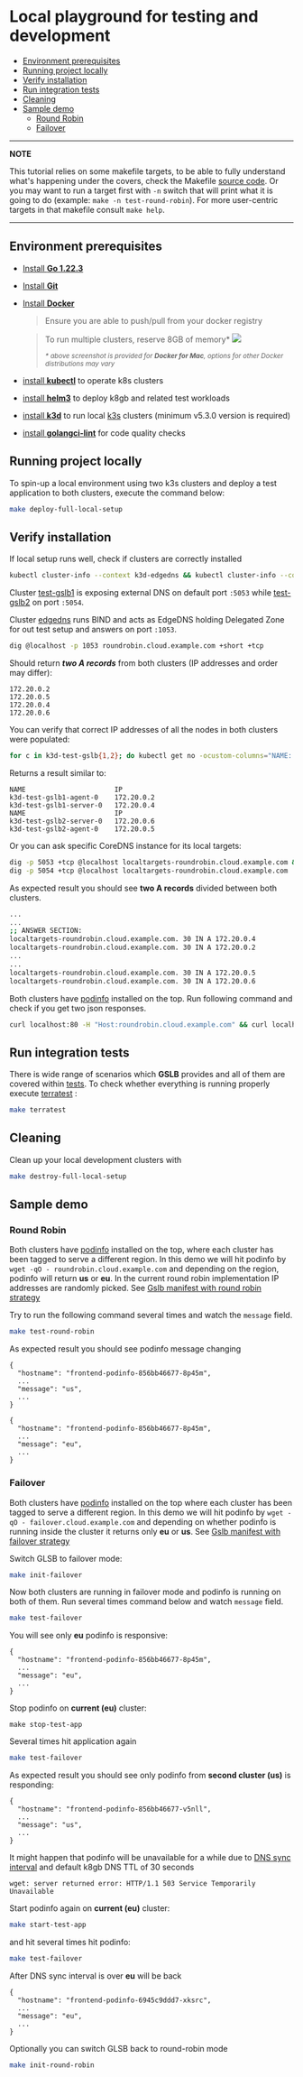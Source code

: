<!-- omit in toc -->
# Local playground for testing and development

- [Environment prerequisites](#environment-prerequisites)
- [Running project locally](#running-project-locally)
- [Verify installation](#verify-installation)
- [Run integration tests](#run-integration-tests)
- [Cleaning](#cleaning)
- [Sample demo](#sample-demo)
  - [Round Robin](#round-robin)
  - [Failover](#failover)

 ---
**NOTE**

This tutorial relies on some makefile targets, to be able to fully understand what's happening under the covers, check the Makefile
[source code](https://github.com/k8gb-io/k8gb/blob/master/Makefile).
Or you may want to run a target first with `-n` switch that will print what it is going to do (example: `make -n test-round-robin`).
For more user-centric targets in that makefile consult `make help`.

---

## Environment prerequisites

- [Install **Go 1.22.3**](https://golang.org/dl/)

- [Install **Git**](https://git-scm.com/downloads)

- [Install **Docker**](https://docs.docker.com/get-docker/)
  > Ensure you are able to push/pull from your docker registry

  > To run multiple clusters, reserve 8GB of memory*
    ![](/docs/images/docker_settings.png)
      <div>
        <sup><i>* above screenshot is provided for <strong>Docker for Mac</strong>, options for other Docker distributions may vary
        </i></sup>
      </div>

 - [install **kubectl**](https://kubernetes.io/docs/tasks/tools/install-kubectl/) to operate k8s clusters

 - [install **helm3**](https://helm.sh/docs/intro/install/) to deploy k8gb and related test workloads

 - [install **k3d**](https://k3d.io/#installation) to run local [k3s](https://k3s.io/) clusters (minimum v5.3.0 version is required)

 - [install **golangci-lint**](https://golangci-lint.run/usage/install/#local-installation) for code quality checks

## Running project locally

To spin-up a local environment using two k3s clusters and deploy a test application to both clusters, execute the command below:
```sh
make deploy-full-local-setup
```

## Verify installation

If local setup runs well, check if clusters are correctly installed

```sh
kubectl cluster-info --context k3d-edgedns && kubectl cluster-info --context k3d-test-gslb1 && kubectl cluster-info --context k3d-test-gslb2
```

Cluster [test-gslb1](https://github.com/k8gb-io/k8gb/tree/master/k3d/test-gslb1.yaml) is exposing external DNS on default port `:5053`
while [test-gslb2](https://github.com/k8gb-io/k8gb/tree/master/k3d/test-gslb2.yaml) on port `:5054`.

Cluster [edgedns](https://github.com/k8gb-io/k8gb/tree/master/k3d/edge-dns.yaml) runs BIND and acts as EdgeDNS holding Delegated Zone for out test setup and answers
on port `:1053`.

```sh
dig @localhost -p 1053 roundrobin.cloud.example.com +short +tcp
```
Should return ***two A records*** from both clusters (IP addresses and order may differ):
```
172.20.0.2
172.20.0.5
172.20.0.4
172.20.0.6
```

You can verify that correct IP addresses of all the nodes in both clusters were populated:
```sh
for c in k3d-test-gslb{1,2}; do kubectl get no -ocustom-columns="NAME:.metadata.name,IP:status.addresses[0].address" --context $c; done
```

Returns a result similar to:
```
NAME                      IP
k3d-test-gslb1-agent-0    172.20.0.2
k3d-test-gslb1-server-0   172.20.0.4
NAME                      IP
k3d-test-gslb2-server-0   172.20.0.6
k3d-test-gslb2-agent-0    172.20.0.5
```

Or you can ask specific CoreDNS instance for its local targets:
```sh
dig -p 5053 +tcp @localhost localtargets-roundrobin.cloud.example.com && \
dig -p 5054 +tcp @localhost localtargets-roundrobin.cloud.example.com
```
As expected result you should see **two A records** divided between both clusters.
```sh
...
...
;; ANSWER SECTION:
localtargets-roundrobin.cloud.example.com. 30 IN A 172.20.0.4
localtargets-roundrobin.cloud.example.com. 30 IN A 172.20.0.2
...
...
localtargets-roundrobin.cloud.example.com. 30 IN A 172.20.0.5
localtargets-roundrobin.cloud.example.com. 30 IN A 172.20.0.6
```
Both clusters have [podinfo](https://github.com/stefanprodan/podinfo) installed on the top.
Run following command and check if you get two json responses.
```sh
curl localhost:80 -H "Host:roundrobin.cloud.example.com" && curl localhost:81 -H "Host:roundrobin.cloud.example.com"
```

## Run integration tests

There is wide range of scenarios which **GSLB** provides and all of them are covered within [tests](https://github.com/k8gb-io/k8gb/tree/master/terratest).
To check whether everything is running properly execute [terratest](https://terratest.gruntwork.io/) :

```sh
make terratest
```

## Cleaning

Clean up your local development clusters with
```sh
make destroy-full-local-setup
```

## Sample demo

### Round Robin

Both clusters have [podinfo](https://github.com/stefanprodan/podinfo) installed on the top, where each
cluster has been tagged to serve a different region. In this demo we will hit podinfo by `wget -qO - roundrobin.cloud.example.com` and depending
on the region, podinfo will return **us** or **eu**. In the current round robin implementation IP addresses are randomly picked.
See [Gslb manifest with round robin strategy](https://github.com/k8gb-io/k8gb/tree/master/deploy/crds/k8gb.absa.oss_v1beta1_gslb_cr_roundrobin_ingress.yaml)

Try to run the following command several times and watch the `message` field.
```sh
make test-round-robin
```
As expected result you should see podinfo message changing

```text
{
  "hostname": "frontend-podinfo-856bb46677-8p45m",
  ...
  "message": "us",
  ...
}
```
```text
{
  "hostname": "frontend-podinfo-856bb46677-8p45m",
  ...
  "message": "eu",
  ...
}
```

### Failover

Both clusters have [podinfo](https://github.com/stefanprodan/podinfo) installed on the top where each
cluster has been tagged to serve a different region. In this demo we will hit podinfo by `wget -qO - failover.cloud.example.com` and depending
on whether podinfo is running inside the cluster it returns only **eu** or **us**.
See [Gslb manifest with failover strategy](https://github.com/k8gb-io/k8gb/tree/master/deploy/crds/k8gb.absa.oss_v1beta1_gslb_cr_failover_ingress.yaml)

Switch GLSB to failover mode:
```sh
make init-failover
```
Now both clusters are running in failover mode and podinfo is running on both of them.
Run several times command below and watch `message` field.
```sh
make test-failover
```
You will see only **eu** podinfo is responsive:
```text
{
  "hostname": "frontend-podinfo-856bb46677-8p45m",
  ...
  "message": "eu",
  ...
}
```
Stop podinfo on **current (eu)** cluster:
```
make stop-test-app
```
Several times hit application again
```sh
make test-failover
```
As expected result you should see only podinfo from **second cluster (us)** is responding:
```text
{
  "hostname": "frontend-podinfo-856bb46677-v5nll",
  ...
  "message": "us",
  ...
}
```
It might happen that podinfo will be unavailable for a while due to
[DNS sync interval](https://github.com/k8gb-io/k8gb/pull/81) and default k8gb DNS TTL of 30 seconds
```text
wget: server returned error: HTTP/1.1 503 Service Temporarily Unavailable
```
Start podinfo again on **current (eu)** cluster:
```sh
make start-test-app
```
and hit several times hit podinfo:
```sh
make test-failover
```
After DNS sync interval is over **eu** will be back
```text
{
  "hostname": "frontend-podinfo-6945c9ddd7-xksrc",
  ...
  "message": "eu",
  ...
}
```
Optionally you can switch GLSB back to round-robin mode
```sh
make init-round-robin
```

